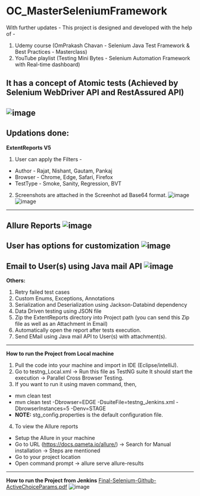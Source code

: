 # OC_MasterSeleniumFramework
With further updates - This project is designed and developed with the help of -
1. Udemy course (OmPrakash Chavan - Selenium Java Test Framework & Best Practices - Masterclass)
2. YouTube playlist (Testing Mini Bytes - Selenium Automation Framework with Real-time dashboard)

It has a concept of Atomic tests (Achieved by Selenium WebDriver API and RestAssured API)
------------------------------------------------------------
![image](https://user-images.githubusercontent.com/26399692/135917549-ee1e000a-ce07-4051-89b1-b57ec9b6b9b7.png)
------------------------------------------------------------
Updations done:
------------------------------------------------------------
**ExtentReports V5** 
1. User can apply the Filters - 
- Author - Rajat, Nishant, Gautam, Pankaj 
- Browser - Chrome, Edge, Safari, Firefox 
- TestType - Smoke, Sanity, Regression, BVT

2. Screenshots are attached in the Screenhot ad Base64 format.
![image](https://user-images.githubusercontent.com/26399692/135918483-ca9320af-83da-4b55-b3d7-24449cc1bd04.png)
![image](https://user-images.githubusercontent.com/26399692/135918943-a430a4fc-dd05-4803-9765-dbb94bb4fd89.png)

------------------------------------------------------------
**Allure Reports** 
![image](https://user-images.githubusercontent.com/26399692/135977881-10e654b4-6224-4aa9-8343-841af16aeeb3.png)
------------------------------------------------------------
**User has options for customization**
![image](https://user-images.githubusercontent.com/26399692/135927821-1e293278-14f2-4ad2-94dc-5505b080680d.png)
------------------------------------------------------------
**Email to User(s) using Java mail API**
![image](https://user-images.githubusercontent.com/26399692/135975570-d520d163-a7eb-4695-b22c-a25979415ef5.png)
------------------------------------------------------------
**Others:**
1. Retry failed test cases
2. Custom Enums, Exceptions, Annotations 
3. Serialization and Deserialization using Jackson-Databind dependency
4. Data Driven testing using JSON file
5. Zip the ExtentReports directory into Project path (you can send this Zip file as well as an Attachment in Email)
6. Automatically open the report after tests execution.
7. Send EMail using Java mail API to User(s) with attachment(s).
------------------------------------------------------------
**How to run the Project from Local machine**
1. Pull the code into your machine and import in IDE (Eclipse/intelliJ).
2. Go to testng_Local.xml -> Run this file as TestNG suite
  It should start the execution -> Parallel Cross Browser Testing.
3. If you want to run it using maven command, then, 
 - mvn clean test
 - mvn clean test -Dbrowser=EDGE -DsuiteFile=testng_Jenkins.xml -DbrowserInstances=5 -Denv=STAGE
 - **NOTE:** stg_config.properties is the default configuration file.
4. To view the Allure reports 
 - Setup the Allure in your machine
 - Go to URL (https://docs.qameta.io/allure/) -> Search for Manual installation -> Steps are mentioned
 - Go to your project location
 - Open command prompt -> allure serve allure-results
------------------------------------------------------------
**How to run the Project from Jenkins**
[Final-Selenium-Github-ActiveChoiceParams.pdf](https://github.com/rajatt95/MasterSeleniumFramework/files/7314832/Final-Selenium-Github-ActiveChoiceParams.pdf)
![image](https://user-images.githubusercontent.com/26399692/136640343-edda414a-9d7d-4dc7-9c3d-ca223384c403.png)



